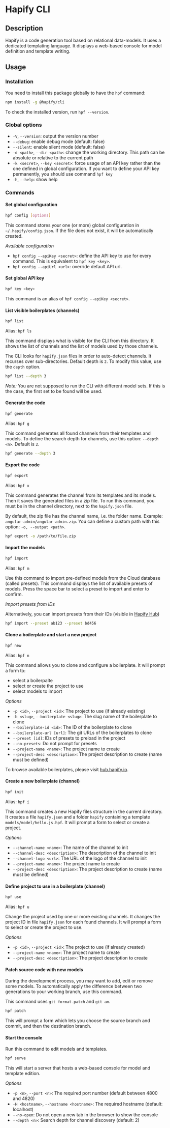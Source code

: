 # Hapify CLI

## Description

Hapify is a code generation tool based on relational data-models.
It uses a dedicated templating language.
It displays a web-based console for model definition and template writing.

## Usage

### Installation

You need to install this package globally to have the `hpf` command:

```bash
npm install -g @hapify/cli
```

To check the installed version, run `hpf --version`.

### Global options

-   `-V`, `--version`: output the version number
-   `--debug`: enable debug mode (default: false)
-   `--silent`: enable silent mode (default: false)
-   `-d <path>`, `--dir <path>`: change the working directory. This path can be absolute or relative to the current path
-   `-k <secret>`, `--key <secret>`: force usage of an API key rather than the one defined in global configuration. If you want to define your API key permanently, you should use command `hpf key`
-   `-h`, `--help`: show help

### Commands

#### Set global configuration

```bash
hpf config [options]
```

This command stores your one (or more) global configuration in `~/.hapify/config.json`.
If the file does not exist, it will be automatically created.

_Available configuration_

-   `hpf config --apiKey <secret>`: define the API key to use for every command. This is equivalent to `hpf key <key>`.
-   `hpf config --apiUrl <url>`: override default API url.

#### Set global API key

```bash
hpf key <key>
```

This command is an alias of `hpf config --apiKey <secret>`.

#### List visible boilerplates (channels)

```bash
hpf list
```

Alias: `hpf ls`

This command displays what is visible for the CLI from this directory.
It shows the list of channels and the list of models used by those channels.

The CLI looks for `hapify.json` files in order to auto-detect channels.
It recurses over sub-directories. Default depth is `2`.
To modify this value, use the `depth` option.

```bash
hpf list --depth 3
```

_Note:_
You are not supposed to run the CLI with different model sets.
If this is the case, the first set to be found will be used.

#### Generate the code

```bash
hpf generate
```

Alias: `hpf g`

This command generates all found channels from their templates and models.
To define the search depth for channels, use this option: `--depth <n>`. Default is `2`.

```bash
hpf generate --depth 3
```

#### Export the code

```bash
hpf export
```

Alias: `hpf x`

This command generates the channel from its templates and its models.
Then it saves the generated files in a zip file.
To run this command, you must be in the channel directory, next to the `hapify.json` file.

By default, the zip file has the channel name, i.e. the folder name.
Example: `angular-admin/angular-admin.zip`.
You can define a custom path with this option: `-o, --output <path>`.

```bash
hpf export -o /path/to/file.zip
```

#### Import the models

```bash
hpf import
```

Alias: `hpf m`

Use this command to import pre-defined models from the Cloud database (called presets).
This command displays the list of available presets of models.
Press the space bar to select a preset to import and enter to confirm.

_Import presets from IDs_

Alternatively, you can import presets from their IDs (visible in [Hapify Hub](https://hub.hapify.io/))

```bash
hpf import --preset ab123 --preset bd456
```

#### Clone a boilerplate and start a new project

```bash
hpf new
```

Alias: `hpf n`

This command allows you to clone and configure a boilerplate.
It will prompt a form to:

-   select a boilerpalte
-   select or create the project to use
-   select models to import

_Options_

-   `-p <id>`, `--project <id>`: The project to use (if already existing)
-   `-b <slug>`, `--boilerplate <slug>`: The slug name of the boilerplate to clone
-   `--boilerplate-id <id>`: The ID of the boilerplate to clone
-   `--boilerplate-url [url]`: The git URLs of the boilerplates to clone
-   `--preset [id]`: IDs of presets to preload in the project
-   `--no-presets`: Do not prompt for presets
-   `--project-name <name>`: The project name to create
-   `--project-desc <description>`: The project description to create (name must be defined)

To browse available boilerplates, please visit [hub.hapify.io](https://hub.hapify.io).

#### Create a new boilerplate (channel)

```bash
hpf init
```

Alias: `hpf i`

This command creates a new Hapify files structure in the current directory.
It creates a file `hapify.json` and a folder `hapify` containing a template `models/model/hello.js.hpf`.
It will prompt a form to select or create a project.

_Options_

-   `--channel-name <name>`: The name of the channel to init
-   `--channel-desc <description>`: The description of the channel to init
-   `--channel-logo <url>`: The URL of the logo of the channel to init
-   `--project-name <name>`: The project name to create
-   `--project-desc <description>`: The project description to create (name must be defined)

#### Define project to use in a boilerplate (channel)

```bash
hpf use
```

Alias: `hpf u`

Change the project used by one or more existing channels.
It changes the project ID in file `hapify.json` for each found channels.
It will prompt a form to select or create the project to use.

_Options_

-   `-p <id>`, `--project <id>`: The project to use (if already created)
-   `--project-name <name>`: The project name to create
-   `--project-desc <description>`: The project description to create

#### Patch source code with new models

During the development process, you may want to add, edit or remove some models.
To automatically apply the difference between two generations to your working branch, use this command.

This command uses `git format-patch` and `git am`.

```bash
hpf patch
```

This will prompt a form which lets you choose the source branch and commit, and then the destination branch.

#### Start the console

Run this command to edit models and templates.

```bash
hpf serve
```

This will start a server that hosts a web-based console for model and template edition.

_Options_

-   `-p <n>`, `--port <n>`: The required port number (default between 4800 and 4820)
-   `-H <hostname>`, `--hostname <hostname>`: The required hostname (default: localhost)
-   `--no-open`: Do not open a new tab in the browser to show the console
-   `--depth <n>`: Search depth for channel discovery (default: 2)
